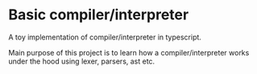 # Basic compiler/interpreter

A toy implementation of compiler/interpreter in typescript.

Main purpose of this project is to learn how a compiler/interpreter works under the hood using lexer, parsers, ast etc.
